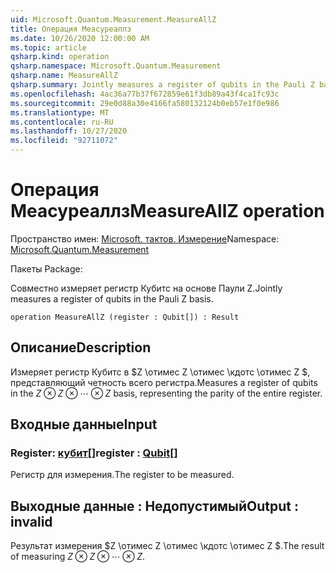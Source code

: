 ```yaml
---
uid: Microsoft.Quantum.Measurement.MeasureAllZ
title: Операция Меасуреаллз
ms.date: 10/26/2020 12:00:00 AM
ms.topic: article
qsharp.kind: operation
qsharp.namespace: Microsoft.Quantum.Measurement
qsharp.name: MeasureAllZ
qsharp.summary: Jointly measures a register of qubits in the Pauli Z basis.
ms.openlocfilehash: 4ac36a77b37f672859e61f3db89a43f4ca1fc93c
ms.sourcegitcommit: 29e0d88a30e4166fa580132124b0eb57e1f0e986
ms.translationtype: MT
ms.contentlocale: ru-RU
ms.lasthandoff: 10/27/2020
ms.locfileid: "92711072"
---
```

# <a name="measureallz-operation"></a><span data-ttu-id="16132-102">Операция Меасуреаллз</span><span class="sxs-lookup"><span data-stu-id="16132-102">MeasureAllZ operation</span></span>

<span data-ttu-id="16132-103">Пространство имен: [Microsoft. тактов. Измерение](xref:Microsoft.Quantum.Measurement)</span><span class="sxs-lookup"><span data-stu-id="16132-103">Namespace: [Microsoft.Quantum.Measurement](xref:Microsoft.Quantum.Measurement)</span></span>

<span data-ttu-id="16132-104">Пакеты [](https://nuget.org/packages/)</span><span class="sxs-lookup"><span data-stu-id="16132-104">Package: [](https://nuget.org/packages/)</span></span>


<span data-ttu-id="16132-105">Совместно измеряет регистр Кубитс на основе Паули Z.</span><span class="sxs-lookup"><span data-stu-id="16132-105">Jointly measures a register of qubits in the Pauli Z basis.</span></span>

```qsharp
operation MeasureAllZ (register : Qubit[]) : Result
```


## <a name="description"></a><span data-ttu-id="16132-106">Описание</span><span class="sxs-lookup"><span data-stu-id="16132-106">Description</span></span>

<span data-ttu-id="16132-107">Измеряет регистр Кубитс в $Z \отимес Z \отимес \кдотс \отимес Z $, представляющий четность всего регистра.</span><span class="sxs-lookup"><span data-stu-id="16132-107">Measures a register of qubits in the $Z \otimes Z \otimes \cdots \otimes Z$ basis, representing the parity of the entire register.</span></span>

## <a name="input"></a><span data-ttu-id="16132-108">Входные данные</span><span class="sxs-lookup"><span data-stu-id="16132-108">Input</span></span>

### <a name="register--qubit"></a><span data-ttu-id="16132-109">Register: [кубит](xref:microsoft.quantum.lang-ref.qubit)[]</span><span class="sxs-lookup"><span data-stu-id="16132-109">register : [Qubit](xref:microsoft.quantum.lang-ref.qubit)[]</span></span>

<span data-ttu-id="16132-110">Регистр для измерения.</span><span class="sxs-lookup"><span data-stu-id="16132-110">The register to be measured.</span></span>



## <a name="output--__invalidresult__"></a><span data-ttu-id="16132-111">Выходные данные __: <Result> Недопустимый__</span><span class="sxs-lookup"><span data-stu-id="16132-111">Output : __invalid<Result>__</span></span>

<span data-ttu-id="16132-112">Результат измерения $Z \отимес Z \отимес \кдотс \отимес Z $.</span><span class="sxs-lookup"><span data-stu-id="16132-112">The result of measuring $Z \otimes Z \otimes \cdots \otimes Z$.</span></span>